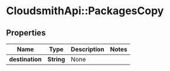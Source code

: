 # CloudsmithApi::PackagesCopy

## Properties
Name | Type | Description | Notes
------------ | ------------- | ------------- | -------------
**destination** | **String** | None | 


